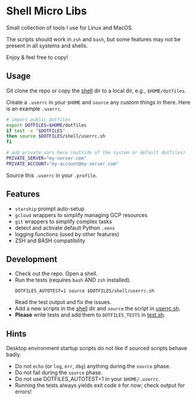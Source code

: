# Shell Micro Libs

Small collection of tools I use for Linux and MacOS.

The scripts should work in `zsh` and `bash`, but some
features may not be present in all systems and shells.

Enjoy & feel free to copy!

## Usage

Git clone the repo or copy the [shell](.) dir to a local dir, e.g., `$HOME/dotfiles`.

Create a `.userrc` in your `$HOME` and `source` any custom things in there.
Here is an example `.userrc`.
```bash
# import public dotfiles
export DOTFILES=$HOME/dotfiles
if test -e "$DOTFILES"
then source $DOTFILES/shell/userrc.sh
fi

# add private vars here (outside of the system or default dotfiles)
PRIVATE_SERVER="my-server.com"
PRIVATE_ACCOUNT="my-account@my-server.com"
```

Source this `.userrc` in your `.profile`.

## Features
* `starship` prompt auto-setup
* `gcloud` wrappers to simplify managing GCP resources
* `git` wrappers to simplify complex tasks
* detect and activate default Python `.venv`
* logging functions (used by other features)
* ZSH and BASH compatibility

## Development

* Check out the repo. Open a shell.
* Run the tests (requires `bash` AND `zsh` installed).
  ```
  DOTFILES_AUTOTEST=1 source $DOTFILES/shell/userrc.sh
  ```
  Read the test output and fix the issues.
* Add a new scripts in the [shell](.) dir and `source` the script in [userrc.sh](userrc.sh).
* **Please** write tests and add them to `DOTFILES_TESTS` in [test.sh](test.sh).

## Hints
Desktop environment startup scripts do not like if sourced scripts behave badly.
* Do not `echo` (or `log`, `err`, `dbg`) anything during the `source` phase.
* Do not fail during the `source` phase.
* Do not use DOTFILES_AUTOTEST=1 in your `$HOME/.userrc`.
* Running the tests always yields exit code `0` for now; check output for errors!
